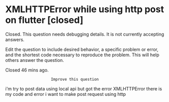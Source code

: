 
# XMLHTTPError while using http post on flutter [closed]







Closed. This question needs debugging details. It is not currently accepting answers.
                        
                    










 Edit the question to include desired behavior, a specific problem or error, and the shortest code necessary to reproduce the problem. This will help others answer the question.


Closed 46 mins ago.







                        Improve this question
                    



i'm try to post data using local api but got the error XMLHTTPError there is my code and error
i want to make post request using http

        
